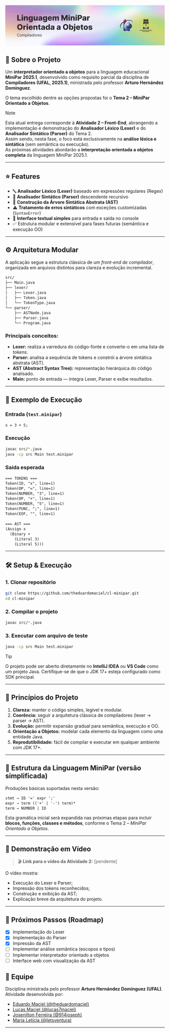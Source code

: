 <picture>
  <source media="(prefers-color-scheme: dark)" srcset="/.github/cover.png">
  <source media="(prefers-color-scheme: light)" srcset="/.github/cover_light.png">
  <img alt="Banner do projeto MiniPar 2025.1" src="/.github/cover_light.png">
</picture>

<br />

## 🚶 Sobre o Projeto

Um **interpretador orientado a objetos** para a linguagem educacional **MiniPar 2025.1**, desenvolvido como requisito parcial da disciplina de **Compiladores (UFAL, 2025.1)**, ministrada pelo professor **Arturo Hernández Domínguez**.  

O tema escolhido dentre as opções propostas foi o **Tema 2 – MiniPar Orientado a Objetos**.

> [!NOTE]
> Esta atual entrega corresponde à **Atividade 2 – Front-End**, abrangendo a implementação e demonstração do **Analisador Léxico (Lexer)** e do **Analisador Sintático (Parser)** do Tema 2.  
> Assim sendo, nesta fase, o foco está exclusivamente na **análise léxica e sintática** (sem semântica ou execução).  
> As próximas atividades abordarão a **interpretação orientada a objetos completa** da linguagem MiniPar 2025.1.

---

## ⭐ Features

- 🔤 **Analisador Léxico (Lexer)** baseado em expressões regulares (Regex)
- 🧱 **Analisador Sintático (Parser)** descendente recursivo
- 🌳 **Construção da Árvore Sintática Abstrata (AST)**
- ⚠️ **Tratamento de erros sintáticos** com exceções customizadas (`SyntaxError`)
- 📄 **Interface textual simples** para entrada e saída no console
- ✅ Estrutura modular e extensível para fases futuras (semântica e execução OO)

---

## ⚙️ Arquitetura Modular

A aplicação segue a estrutura clássica de um *front-end de compilador*, organizada em arquivos distintos para clareza e evolução incremental.

```
src/
├── Main.java
├── lexer/  
│   ├── Lexer.java
│   ├── Token.java
│   └── TokenType.java
└── parser/
    ├── ASTNode.java
    ├── Parser.java
    └── Program.java

```

### Principais conceitos:

- **Lexer:** realiza a varredura do código-fonte e converte-o em uma lista de *tokens*.
- **Parser:** analisa a sequência de tokens e constrói a árvore sintática abstrata (AST).
- **AST (Abstract Syntax Tree):** representação hierárquica do código analisado.
- **Main:** ponto de entrada — integra Lexer, Parser e exibe resultados.

---

## 🧩 Exemplo de Execução

### Entrada (`test.minipar`)
```minipar
x = 3 + 5;
```

### Execução

```bash
javac src/*.java
java -cp src Main test.minipar
```

### Saída esperada

```
=== TOKENS ===
Token(ID, "x", line=1)
Token(OP, "=", line=1)
Token(NUMBER, "3", line=1)
Token(OP, "+", line=1)
Token(NUMBER, "5", line=1)
Token(PUNC, ";", line=1)
Token(EOF, "", line=1)

=== AST ===
(Assign x
  (Binary +
    (Literal 3)
    (Literal 5)))
```

---

## 🛠️ Setup & Execução

### 1. Clonar repositório

```bash
git clone https://github.com/theduardomaciel/cl-minipar.git
cd cl-minipar
```

### 2. Compilar o projeto

```bash
javac src/*.java
```

### 3. Executar com arquivo de teste

```bash
java -cp src Main test.minipar
```

> [!TIP]
> O projeto pode ser aberto diretamente no **IntelliJ IDEA** ou **VS Code** como um projeto Java.
> Certifique-se de que o JDK 17+ esteja configurado como SDK principal.

---

## 🧠 Princípios do Projeto

1. **Clareza:** manter o código simples, legível e modular.
2. **Coerência:** seguir a arquitetura clássica de compiladores (lexer → parser → AST).
3. **Evolução:** permitir expansão gradual para semântica, execução e OO.
4. **Orientação a Objetos:** modelar cada elemento da linguagem como uma entidade Java.
5. **Reprodutibilidade:** fácil de compilar e executar em qualquer ambiente com JDK 17+.

---

## 🧮 Estrutura da Linguagem MiniPar (versão simplificada)

Produções básicas suportadas nesta versão:

```
stmt → ID '=' expr ';'
expr → term (('+' | '-') term)*
term → NUMBER | ID
```

Esta gramática inicial será expandida nas próximas etapas para incluir **blocos, funções, classes e métodos**, conforme o Tema 2 – *MiniPar Orientado a Objetos*.

---

## 🎥 Demonstração em Vídeo

> 🎬 **Link para o vídeo da Atividade 2:**
> [pendente]

O vídeo mostra:

* Execução do Lexer e Parser;
* Impressão dos tokens reconhecidos;
* Construção e exibição da AST;
* Explicação breve da arquitetura do projeto.

---

## 🧱 Próximos Passos (Roadmap)

* [x] Implementação do Lexer
* [x] Implementação do Parser
* [x] Impressão da AST
* [ ] Implementar análise semântica (escopos e tipos)
* [ ] Implementar interpretador orientado a objetos
* [ ] Interface web com visualização da AST

## 👥 Equipe

Disciplina ministrada pelo professor **Arturo Hernández Domínguez (UFAL)**.
Atividade desenvolvida por:

* [Eduardo Maciel (@theduardomaciel)](https://github.com/theduardomaciel)
* [Lucas Maciel (@lucas7maciel)](https://github.com/lucas7maciel)
* [Josenilton Ferreira (@914joseph)](https://github.com/914joseph)
* [Maria Letícia (@letsventura)](https://github.com/letsventura)

---

